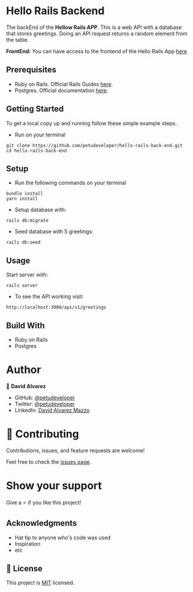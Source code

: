 # Hello Rails Backend

The backEnd of the **Hellow Rails APP**. This is a web API with a database that stores greetings. Doing an API request returns a random element from the table.

**FrontEnd:** You can have access to the frontend of the Hello Rails App [here](URL)

## Prerequisites
- Ruby on Rails. Official Rails Guides [here](https://guides.rubyonrails.org/).
- Postgres. Official documentation [here](https://www.postgresql.org/download/).

## Getting Started
To get a local copy up and running follow these simple example steps.

- Run on your terminal 
```
git clone https://github.com/petudeveloper/hello-rails-back-end.git
cd hello-rails-back-end
```

## Setup

- Run the following commands on your terminal
```
bundle install
yarn install
```


- Setup database with:
```
rails db:migrate
```


- Seed database with 5 greetings:
```
rails db:seed
```


## Usage
Start server with:
```
rails server
```

- To see the API working visit: 
```
http://localhost:3000/api/v1/greetings
```

## Build With

- Ruby on Rails
- Postgres

# Author

👤 **David Alvarez**

- GitHub: [@petudeveloper](https://github.com/petudeveloper)
- Twitter: [@petudeveloper](https://twitter.com/petudeveloper)
- LinkedIn: [David Alvarez Mazzo](https://www.linkedin.com/in/davidalvarezmazzo/)

# 🤝 Contributing

Contributions, issues, and feature requests are welcome!

Feel free to check the [issues page](https://github.com/petudeveloper/space-travelers/issues).

# Show your support

Give a ⭐️ if you like this project!

## Acknowledgments

- Hat tip to anyone who's code was used
- Inspiration
- etc

## 📝 License

This project is [MIT](./MIT.md) licensed.
